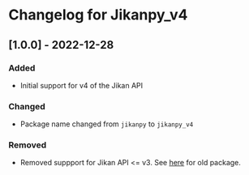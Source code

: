 # Changelog for Jikanpy_v4

## [1.0.0] - 2022-12-28

### Added

- Initial support for v4 of the Jikan API

### Changed

- Package name changed from `jikanpy` to `jikanpy_v4`

### Removed

- Removed suppport for Jikan API <= v3. See [here](https://github.com/abhinavk99/jikanpy/tree/jikanpy_v3/) for old package.